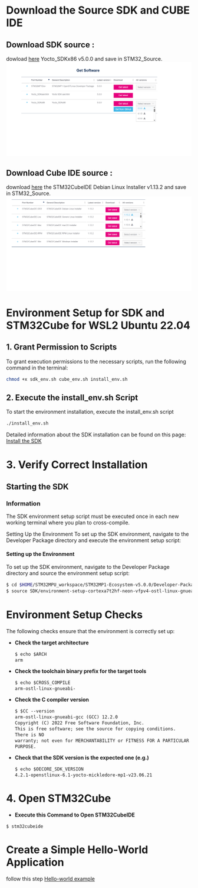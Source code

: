 # Download the Source SDK and CUBE IDE

## Download SDK source :
dowload [here](https://www.st.com/en/embedded-software/stm32mp1dev.html#get-software) Yocto_SDKx86 v5.0.0 and save in STM32_Source.
![](images/sdk.png)

## Download Cube IDE source :
download [here](https://www.st.com/en/development-tools/stm32cubeide.html#getsoftware-scroll) the STM32CubeIDE Debian Linux Installer v1.13.2 and save in STM32_Source.
![](images/cube.png)


# Environment Setup for SDK and STM32Cube for WSL2 Ubuntu 22.04


## 1. Grant Permission to Scripts
To grant execution permissions to the necessary scripts, run the following command in the terminal:

```bash
chmod +x sdk_env.sh cube_env.sh install_env.sh
```

## 2. Execute the install_env.sh Script
To start the environment installation, execute the install_env.sh script

```bash
./install_env.sh
```

Detailed information about the SDK installation can be found on this page: [Install the SDK](https://wiki.st.com/stm32mpu/wiki/Getting_started/STM32MP1_boards/STM32MP157x-DK2/Develop_on_Arm%C2%AE_Cortex%C2%AE-A7/Install_the_SDK)

# 3. Verify Correct Installation 

## Starting the SDK

### Information
The SDK environment setup script must be executed once in each new working terminal where you plan to cross-compile.

Setting Up the Environment
To set up the SDK environment, navigate to the Developer Package directory and execute the environment setup script:

#### Setting up the Environment
To set up the SDK environment, navigate to the Developer Package directory and source the environment setup script:

```bash
$ cd $HOME/STM32MPU_workspace/STM32MP1-Ecosystem-v5.0.0/Developer-Package 
$ source SDK/environment-setup-cortexa7t2hf-neon-vfpv4-ostl-linux-gnueabi
```
# Environment Setup Checks

The following checks ensure that the environment is correctly set up:

- **Check the target architecture**

  ```console
  $ echo $ARCH
  arm
  ```
- **Check the toolchain binary prefix for the target tools**
    ```console
  $ echo $CROSS_COMPILE
    arm-ostl-linux-gnueabi-
  ```
- **Check the C compiler version**
    ```console
  $ $CC --version
    arm-ostl-linux-gnueabi-gcc (GCC) 12.2.0
    Copyright (C) 2022 Free Software Foundation, Inc.
    This is free software; see the source for copying conditions.  There is NO
    warranty; not even for MERCHANTABILITY or FITNESS FOR A PARTICULAR PURPOSE.
  ```

- **Check that the SDK version is the expected one (e.g.)**
     ```console
  $ echo $OECORE_SDK_VERSION
    4.2.1-openstlinux-6.1-yocto-mickledore-mp1-v23.06.21
  ```

# 4. Open STM32Cube
- **Execute this Command to Open STM32CubeIDE**

```console
$ stm32cubeide
```

# Create a Simple Hello-World Application

follow this step [Hello-world example](https://wiki.st.com/stm32mpu/wiki/Getting_started/STM32MP1_boards/STM32MP157x-DK2/Develop_on_Arm%C2%AE_Cortex%C2%AE-A7/Create_a_simple_hello-world_application)
